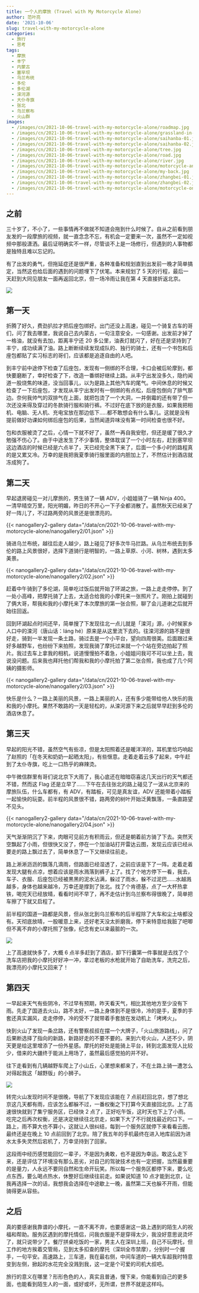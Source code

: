 ```yaml
---
title: 一个人的摩旅 (Travel with My Motorcycle Alone)
author: 范叶亮
date: '2021-10-06'
slug: travel-with-my-motorcycle-alone
categories:
  - 旅行
  - 思考
tags:
  - 摩旅
  - 丰宁
  - 内蒙古
  - 塞罕坝
  - 乌兰布统
  - 多伦
  - 多伦湖
  - 滦河源
  - 大仆寺旗
  - 张北
  - 乌兰察布
  - 火山群
images:
  - /images/cn/2021-10-06-travel-with-my-motorcycle-alone/roadmap.jpg
  - /images/cn/2021-10-06-travel-with-my-motorcycle-alone/grassland-in-autumn.jpg
  - /images/cn/2021-10-06-travel-with-my-motorcycle-alone/saihanba-01.jpg
  - /images/cn/2021-10-06-travel-with-my-motorcycle-alone/saihanba-02.jpg
  - /images/cn/2021-10-06-travel-with-my-motorcycle-alone/tree.jpg
  - /images/cn/2021-10-06-travel-with-my-motorcycle-alone/road.jpg
  - /images/cn/2021-10-06-travel-with-my-motorcycle-alone/river.jpg
  - /images/cn/2021-10-06-travel-with-my-motorcycle-alone/motorcycle-and-me.jpg
  - /images/cn/2021-10-06-travel-with-my-motorcycle-alone/my-back.jpg
  - /images/cn/2021-10-06-travel-with-my-motorcycle-alone/zhangbei-01.jpg
  - /images/cn/2021-10-06-travel-with-my-motorcycle-alone/zhangbei-02.jpg
  - /images/cn/2021-10-06-travel-with-my-motorcycle-alone/motorcycle-on-hill.jpg
---
```


## 之前

三十岁了，不小了，一些事情再不做就不知道会拖到什么时候了。自从之前看到朋友发的一段摩旅的视频，就一直念念不忘，有机会一定要来一次，虽然不一定如视频中那般潇洒。最后证明确实不一样，尽管谈不上是一场修行，但遇到的人事物都是独特且难以忘记的。

有了出发的勇气，但拖延症还是很严重，各种准备和规划直到出发前一晚才简单搞定，当然这也给后面的遇到的问题埋下了伏笔。本来规划了 5 天的行程，最后一天赶到大同见朋友一面再返回北京，但一场冷雨让我在第 4 天直接折返北京。

![](/images/cn/2021-10-06-travel-with-my-motorcycle-alone/roadmap.jpg)

## 第一天

折腾了好久，费劲扒拉才把后座包绑好。出门还没上高速，碰见一个骑复古车的哥们，问了我去哪里，我说自己去内蒙古，一句注意安全，一句感谢。出发前才掉了一格油，就没有去加，距离丰宁还 20 多公里，油表灯就闪了，好在还是坚持到了丰宁，成功续满了油。路上断断续续发现成队的、独行的骑士，还有一个书包和后座包都贴了实习标志的哥们，应该都是追逐自由的人吧。

到丰宁前中途停下检查了后座包，发现有一侧绑的不合理，卡口会被后轮摩到，都快要磨断了，幸好检查了下，改造一番绑好继续上路。从丰宁出发没多久，隐约闻道一股烧焦的味道，没当回事儿，以为是路上其他汽车的尾气。中间休息的时候又检查了一下后座包，才发现从丰宁出发时有一侧绑的有点松，后座包倒向了排气那边。奈何我帅气的双排气在上面，就把包烫了一个大洞，一并倒霉的还有带了但一次还没来得及穿过的冬款骑行服和骑行裤。不过好在底下放的是衣服，如果我把相机、电脑、无人机、充电宝放在那边低下.....都不敢想会有什么事儿。这就是没有提前做好功课如何绑后座包的后果，当然闻道异味没有第一时间检查也很不好。

包和衣服被烫了之后，心情一下就不好了，虽然一再自我安慰，但还是缓了很久才勉强不伤心了。由于中途发生了不少事情，整体耽误了一个小时左右，赶到塞罕坝这边酒店的时候已经是六点半了，天已经完全黑下来了，后面一个多小时的路程真的是又累又冷。万幸的是我把我夏季骑行服里面的内胆加上了，不然估计到酒店就冻成狗了。

## 第二天

早起退房碰见一对儿摩旅的，男生骑了一辆 ADV，小姐姐骑了一辆 Ninja 400。一清早晴空万里，阳光明媚，昨日的不开心一下子全都消散了。虽然秋天已经来了好一阵儿了，不过路两旁的风景还是很漂亮的。

{{< nanogallery2-gallery data="/data/cn/2021-10-06-travel-with-my-motorcycle-alone/nanogallery2/01.json" >}}

骑进乌兰布统，越往后走人越少，路上碰见了好多次牛马拦路。从乌兰布统去到多伦的路上风景很好，选择下道骑行是明智的，一路上草原、小河、树林，遇到太多美景。

{{< nanogallery2-gallery data="/data/cn/2021-10-06-travel-with-my-motorcycle-alone/nanogallery2/02.json" >}}

赶着中午骑到了多伦湖，简单吃过饭后就开始了环湖之旅，一路上走走停停。到了一处小高峰，把摩托骑了上去，太适合给我的小摩托来一张照片了。刚拍上就碰到了俩大哥，帮我和我的小摩托来了本次摩旅的第一张合照，聊了会儿道谢之后就开始往回返。

回到环湖起点时间还早，简单搜了下发现往北一点儿就是「滦河」源，小时候家乡人口中的滦河（唐山话：láng hé）原来是从这里流下去的。往滦河源的路不是很好走，骑到一半发现一条土路，骑过去是一个小平台，望向四周很美。后面跟过来好多越野车，也纷纷下来拍照，发现我骑了摩托过来就一个个站在旁边拍起了照片。我过去车上拿我的相机，说道慢慢拍不着急，小姐姐问我可不可以坐上去，我说没问题。后来我也拜托他们帮我和我的小摩托拍了第二张合照，我也成了几个阿姨的摄影师。

{{< nanogallery2-gallery data="/data/cn/2021-10-06-travel-with-my-motorcycle-alone/nanogallery2/03.json" >}}

快乐是什么？一路上美丽的风景，一路上美丽的人，还有多少能带给他人快乐的我和我的小摩托。果然不敢路的一天是轻松的，从滦河源下来之后就早早赶到多伦的酒店休息了。

## 第三天

早起的阳光不错，虽然空气有些凉，但是太阳照着还是暖洋洋的，耳机里恰巧响起了赵照的「在冬天和奶奶一起晒太阳」，有些惬意。走着走着云多了起来，中午赶到了太仆寺旗，吃上一口热乎的麻辣烫。

中午微信群里有哥们说北京下大雨了，我心底还在暗暗窃喜这几天出行的天气都还不错，然而这 Flag 还是立早了......下午在去往张北的路上碰见了一波从北京来的摩旅队伍，什么车都有，有 ADV，有踏板，可见是真友谊，ADV 还能带着小踏板一起愉快的玩耍。前半程的风景很不错，路两旁的树叶开始泛黄飘落，一条直路望不见头。

{{< nanogallery2-gallery data="/data/cn/2021-10-06-travel-with-my-motorcycle-alone/nanogallery2/04.json" >}}

天气渐渐阴沉了下来，肉眼可见前方有积雨云，但还是朝着前方骑了下去。突然天空飘起了小雨，但很快又没了，停在一个加油站打开雷达云图，发现云应该已经从要走的路上飘过去了，简单休息了一下又继续往前走。

路上淅淅沥沥的飘落几滴雨，但路面已经湿透了，之前应该是下了一阵。走着走着发现大腿有点凉，想着应该是雨水溅落到裤子上了。找了个地方停下一看，我去，车子、衣服、后座包已经被黒黑的泥水沾满，躲过了雨水，躲不过泥巴......水越溅越多，身体也越来越冷，万幸还是撑到了张北。找了个肯德基，点了一大杯热拿铁，喝完天已经放晴，看看时间不早了，再不走估计到乌兰察布得很晚了，简单把车擦了下就又启程了。

前半程的国道一路都是风景，但从张北到乌兰察布的后半程除了大车和尘土啥都没有。天彻底放晴，一股暖意上来，还好老天没太折磨我，停下来特意给我脏了吧唧但不离不弃的小摩托照了张像，纪念有史以来最脏的一次。

![](/images/cn/2021-10-06-travel-with-my-motorcycle-alone/ditry-motorcycle.jpg)

上了高速就快多了，大概 6 点半多赶到了酒店，卸下行囊第一件事就是去找了个洗车店把我的小摩托好好冲一冲，拿过老板的水枪就开始了自助洗车，洗完之后，我漂亮的小摩托又回来了！

## 第四天

一早起来天气有些阴冷，不过早有预期，昨天看天气，相比其他地方至少没有下雨。先走了国道去火山，路不太好，一路上身体到不是很冷，冷的是手，夏季的手套还真实漏风，走走停停，冷的受不了就带着手套放在发动机上「烤烤火」。

快到火山了发现一条岔路，还有警察叔叔在摆一个大牌子，「火山旅游路线」，问了后果断选择了指向的新路，新路好走的不要不要的。来到六号火山，人还不少，阴天更是给这里增添了一份外星感。摩托的好处是能骑上平台，转到北面发现人比较少，借来的大疆终于能派上用场了，虽然最后感觉拍的并不好。

往下走看到有几辆越野车爬上了小山丘，心里想来都来了，不在土路上骑一遭怎么对得起我这「越野版」的小狮子。

![](/images/cn/2021-10-06-travel-with-my-motorcycle-alone/motorcycle-on-hill.jpg)

转完火山发现时间不是很晚，导航了下发现应该能在 7 点前赶回北京，想了想北京这几天都有雨，应该怎么都躲不过，一番权衡之下打算今天直接回北京。上了高速很快就到了集宁服务区，已经快 2 点了，正好吃午饭，这时天也下上了小雨。吃完之后再次权衡，还是决定继续往北京走，如果下大了不行就找最近的口下。一路上，雨不算大也不算小，这就让人很纠结，每到一个服务区就停下来看看云图，最终还是在晚上 10 点前回到了北京。陪了我五年的手机最终在进入地库前因为进水太多失灵然后宕机了，万幸坚持到了回家。

这段雨中经历感觉能回忆一辈子，不是因为勇敢，也不是因为幸运。敢这么走下来，还是评估了环境没有那么恶劣，对自己的驾驶技术也有一定把握，当然最重要的是量力，人永远不要同自然和生命开玩笑。所以每一个服务区都停下来，要么吃点东西，要么喝点热水，休整好后继续往前走。如果说知道 10 点才能到北京，让我再选择一次的话，我想我会选择在中途歇上一晚，虽然第二天也躲不开雨，但能骑得更从容些。

## 之后

真的要感谢我靠谱的小摩托，一直不离不弃，也要感谢这一路上遇到的陌生人的祝福和帮助。服务区遇到的摩托情侣，问我衣服是不是穿得太少，我没好意思说烫坏了，就只说带少了。餐厅拼桌吃饭的一家，男主人在深圳上班，自己不玩摩托，但工作的地方挨着交管局，见到太多扣查的摩托（深圳全市禁摩），分别时一个握手，一句平安。高速路上，三车道，我在最右侧，中间车道的一辆大车超我时特意变到左侧，掀起的水花完全没溅到我，这一定是个可爱的司机大叔吧。

旅行的意义在哪里？形形色色的人，真实且普通，慢下来，你能看到自己的更多面，也能看到陌生人的一面，或好或坏，无所谓，世界不就是这样吗。
